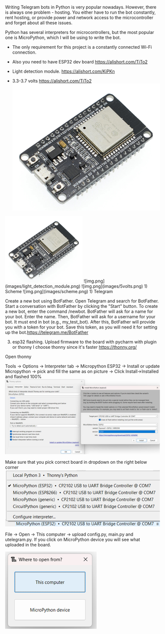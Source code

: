 
Writing Telegram bots in Python is very popular nowadays. However, there is always one problem - hosting. You either have to run the bot constantly, rent hosting, or provide power and network access to the microcontroller and forget about all these issues.

Python has several interpreters for microcontrollers, but the most popular one is MicroPython, which I will be using to write the bot.

* The only requirement for this project is a constantly connected Wi-Fi connection.

* Also you need to have ESP32 dev board https://alishort.com/TiTo2
* Light detection module. https://alishort.com/KiPKn
* 3.3-3.7 volts https://alishort.com/TiTo2
![img.png](images/esp32.png)
<img src="images/esp32.png" width=50% height=50%>
![img.png](images/light_detection_module.png)
![img.png](images/5volts.png)
1) Scheme
![img.png](images/scheme.png)
1) Telegram

Create a new bot using BotFather.
Open Telegram and search for BotFather.
Start a conversation with BotFather by clicking the "Start" button.
To create a new bot, enter the command /newbot.
BotFather will ask for a name for your bot. Enter the name.
Then, BotFather will ask for a username for your bot. It must end in bot (e.g., my_test_bot).
After this, BotFather will provide you with a token for your bot. Save this token, as you will need it for setting up the bot.https://telegram.me/BotFather


3) esp32 flashing. Upload firmware to the board with pycharm with plugin or thonny I choose thonny since it's faster https://thonny.org/

Open thonny 

Tools -> Options -> Interpreter tab -> Micropython ESP32 -> Install or update Micropython -> pick and fill the same as on picture -> Click Install->Installed and flashed 100%
![img.png](images/flash_firmware.png)

Make sure that you pick correct board in dropdown on the right below corner
![img.png](images/thonny.png)

File -> Open -> This computer -> upload config.py, main.py and utelegram.py.
If you click on MicroPython device you will see what uploaded in the board.

![img.png](images/open.png)
